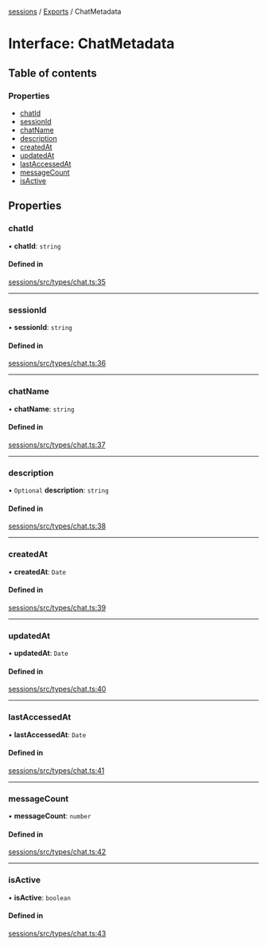 <!-- 
 ⚠️  AUTO-GENERATED FILE - DO NOT EDIT MANUALLY
 This file is automatically generated by scripts/docs-generator.js
 To make changes, edit the source TypeScript files or update the generator script
-->

[sessions](../../) / [Exports](../modules) / ChatMetadata

# Interface: ChatMetadata

## Table of contents

### Properties

- [chatId](ChatMetadata#chatid)
- [sessionId](ChatMetadata#sessionid)
- [chatName](ChatMetadata#chatname)
- [description](ChatMetadata#description)
- [createdAt](ChatMetadata#createdat)
- [updatedAt](ChatMetadata#updatedat)
- [lastAccessedAt](ChatMetadata#lastaccessedat)
- [messageCount](ChatMetadata#messagecount)
- [isActive](ChatMetadata#isactive)

## Properties

### chatId

• **chatId**: `string`

#### Defined in

[sessions/src/types/chat.ts:35](https://github.com/woojubb/robota/blob/411e4a15f65b96ceeb9a966ecfd26b5a6b3b568b/packages/sessions/src/types/chat.ts#L35)

___

### sessionId

• **sessionId**: `string`

#### Defined in

[sessions/src/types/chat.ts:36](https://github.com/woojubb/robota/blob/411e4a15f65b96ceeb9a966ecfd26b5a6b3b568b/packages/sessions/src/types/chat.ts#L36)

___

### chatName

• **chatName**: `string`

#### Defined in

[sessions/src/types/chat.ts:37](https://github.com/woojubb/robota/blob/411e4a15f65b96ceeb9a966ecfd26b5a6b3b568b/packages/sessions/src/types/chat.ts#L37)

___

### description

• `Optional` **description**: `string`

#### Defined in

[sessions/src/types/chat.ts:38](https://github.com/woojubb/robota/blob/411e4a15f65b96ceeb9a966ecfd26b5a6b3b568b/packages/sessions/src/types/chat.ts#L38)

___

### createdAt

• **createdAt**: `Date`

#### Defined in

[sessions/src/types/chat.ts:39](https://github.com/woojubb/robota/blob/411e4a15f65b96ceeb9a966ecfd26b5a6b3b568b/packages/sessions/src/types/chat.ts#L39)

___

### updatedAt

• **updatedAt**: `Date`

#### Defined in

[sessions/src/types/chat.ts:40](https://github.com/woojubb/robota/blob/411e4a15f65b96ceeb9a966ecfd26b5a6b3b568b/packages/sessions/src/types/chat.ts#L40)

___

### lastAccessedAt

• **lastAccessedAt**: `Date`

#### Defined in

[sessions/src/types/chat.ts:41](https://github.com/woojubb/robota/blob/411e4a15f65b96ceeb9a966ecfd26b5a6b3b568b/packages/sessions/src/types/chat.ts#L41)

___

### messageCount

• **messageCount**: `number`

#### Defined in

[sessions/src/types/chat.ts:42](https://github.com/woojubb/robota/blob/411e4a15f65b96ceeb9a966ecfd26b5a6b3b568b/packages/sessions/src/types/chat.ts#L42)

___

### isActive

• **isActive**: `boolean`

#### Defined in

[sessions/src/types/chat.ts:43](https://github.com/woojubb/robota/blob/411e4a15f65b96ceeb9a966ecfd26b5a6b3b568b/packages/sessions/src/types/chat.ts#L43)
